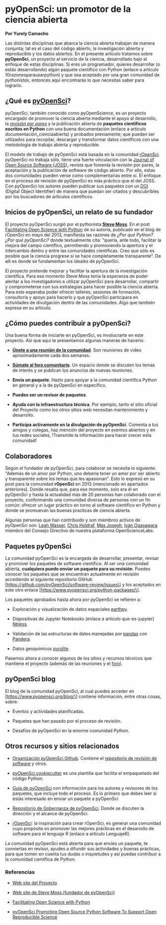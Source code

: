 # pyOpenSci: un promotor de la ciencia abierta

**Por Yurely Camacho**

Las distintas disciplinas que abarca la ciencia abierta trabajan de manera
conjunta; tal es el caso del código abierto, la investigación abierta y
reproducible y los datos abiertos. En el presente artículo tratamos
sobre **pyOpenSci**, un proyecto al servicio de la ciencia, desarrollado bajo el enfoque de estas
disciplinas. Si eres un programador, quieres desarrollar (o estás
desarrollando) algún paquete científico con Python (enlace a artículo
10razonesparausarpython) y que sea aceptado por una gran comunidad de
*pythonistas*, entonces aquí encontrarás lo que necesitas saber para lograrlo.

## ¿Qué es [pyOpenSci](https://www.pyopensci.org/)?

pyOpenSci, también conocido como pyOpenScience, es un proyecto encargado de promover la
ciencia abierta mediante el apoyo al desarrollo, la [*revisión por
pares*](https://es.wikipedia.org/wiki/Revisi%C3%B3n_por_pares) y la
publicación abierta de **paquetes científicos escritos en Python** con
una buena documentación (enlace a artículo
documentación_cienciaabierta) y probados previamente; que puedan ser
utilizados para recopilar, descargar y transformar datos científicos con
una metodología de trabajo abierta y reproducible.

El modelo de trabajo de pyOpenSci está basada en la comunidad
[rOpenSci](https://ropensci.org/). pyOpenSci no trabaja sólo, tiene una
fuerte vinculación con la [Journal of Open Source Software
(JOSS)](https://joss.theoj.org/), revista que fomenta la revisión por
pares, la aceptación y la publicación de software de código abierto.
Por ello, estas dos comunidades pueden verse como complementarias entre sí. El
enfoque en el proceso de revisión de pyOpenSci es más práctico que el
del JOSS. Con pyOpenSci los autores pueden publicar sus paquetes con un
[DOI](https://www.doi.org/) (Digital Object Identifier) de manera que
puedan ser citados y descubribles por los buscadores de artículos científicos.

## Inicios de pyOpenSci, un relato de su fundador

El proyecto pyOpenSci surgió por el pythonista [**Steve
Moss**](https://about.me/gawbul). En el post [Facilitating Open Science
with Python](https://ropensci.org/blog/2013/05/16/pyopensci/) de su
autoría, publicado en el blog de rOpenSci en mayo del 2013, manifiesta
las razones de *¿Por qué Python?* *¿Por qué pyOpenSci?* donde
textualmente cita: "quería, ante todo, facilitar la mejora del campo
científico, permitiendo y promoviendo la apertura y el intercambio
dentro y entre las comunidades científicas. Creo que sólo es posible que
la ciencia progrese si se hace completamente transparente". De allí es
donde se fundamentan los ideales de pyOpenSci.

El proyecto pretende mejorar y facilitar la apertura de la investigación
científica. Para ese momento Steve Moss tenía la esperanza de poder
alentar a los investigadores a utilizar pyOpenSci para desarrollar,
compartir y comprometerse con sus estrategias para hacer posible la
ciencia abierta. Para esto esperaba poder ofrecer talleres, sesiones de
formación, consultoría y apoyo para hacerlo y que pyOpenSci participara
en actividades de divulgación dentro de las comunidades. Algo que también expresa en su artículo.

## ¿Cómo puedes contribuir a pyOpenSci?

Una buena forma de iniciarte en pyOpenSci, es involucrarte en este proyecto. Asi que aquí te presentamos algunas maneras de hacerlo:

- [**Únete a una reunión de la
  comunidad**](https://www.pyopensci.org/#community-meetings). Son
  reuniones de video aproximadamente cada dos semanas.

- [**Súmate al foro comunitario**](https://pyopensci.discourse.group/).
  Un espacio donde se discuten los temas de interés y se publican los
  anuncios de nuevas reuniones.

- **Envía un paquete**. Hazlo para apoyar a la comunidad científica Python en general y a la de pyOpenSci en específico.

- **Puedes ser un revisor de paquetes**.

- **Ayuda con la infraestructura técnica**. Por ejemplo, tanto el sitio
  oficial del Proyecto como los otros sitios web necesitan mantenimiento y desarrollo.

- **Participa activamente en la divulgación de pyOpenSci**. Comenta a
  tus amigos y colegas, haz mención del proyecto en eventos abiertos y
  en tus redes sociales, !Transmite la información para hacer crecer
  esta comunidad!

## Colaboradores

Según el fundador de pyOpenSci, para colaborar se necesita lo siguiente:
"Además de un amor por Python, uno debería tener un amor por ser abierto
y transparente sobre los temas que les apasionan". Esto lo expresó en su
post para la comunidad **rOpenSci** en 2013 (mencionado en apartados
anteriores). Donde resalta que, para ese momento, solo era él en pyOpenSci
y hasta la actualidad más de 20 personas han colaborado con el proyecto,
conformando una comunidad diversa de personas con un fin común: ofrecer
un lugar práctico en torno al software científico en Python y donde se
promuevan las buenas practicas de ciencia abierta.

Algunas personas que han contribuido y son miembros activos de pyOpenSci
son: [Leah Wasser](https://github.com/lwasser), [Chris
Holdraf](https://github.com/choldgraf), [Max
Joseph](https://github.com/mbjoseph), [Ivan
Ogasawara](https://github.com/xmnlab) miembro del Consejo Directivo de
nuestra plataforma OpenScienceLabs.

## Paquetes pyOpenSci

La comunidad pyOpenSci es la encargada de desarrollar, presentar,
revisar y promover los paquetes de software científico. Al ser una
comunidad abierta, **cualquiera puede enviar un paquete para su revisión**. Puedes conocer los paquetes que se encuentran actualmente
en revisión accediendo al siguiente repositorio GitHub
\[https://github.com/pyOpenSci/software-review/issues\] y los aceptados en este otro enlace
\[https://www.pyopensci.org/python-packages/\].

Los paquetes aprobados hasta ahora por pyOpenSci se refieren a:

- Exploración y visualización de datos espaciales
  [earthpy](https://github.com/earthlab/earthpy).

- Diapositivas de Jupyter Notebooks (enlace a artículo que-es-jupyter)
  [Nbless](https://github.com/py4ds/nbless).

- Validación de las estructuras de datos manejadas por
  [pandas](https://pandas.pydata.org/) con
  [Pandera](https://github.com/pandera-dev/pandera).

- Datos geoquímicos
  [pyrolite](https://github.com/morganjwilliams/pyrolite).

Pasemos ahora a conocer algunos de los sitios y recursos técnicos que
mantiene el proyecto (además de las reuniones y el
[foro](https://pyopensci.discourse.group/)).

## pyOpenSci blog

El blog de la comunidad pyOpenSci, al cual puedes acceder en \[https://www.pyopensci.org/blog/\] contiene información, entre otras
cosas, sobre:

- Eventos y actividades planificadas.

- Paquetes que han pasado por el proceso de revisión.

- Desafíos de pyOpenSci en la enorme comunidad Python.

## Otros recursos y sitios relacionados

- [Organización pyOpenSci Github](https://github.com/pyOpenSci).
  Contiene el [repositorio de revisión de
  software](https://github.com/pyOpenSci/software-review) y otros.

- [pyOpenSci
  cookiecutter](https://cookiecutter-pyopensci.readthedocs.io/en/latest/)
  es una plantilla que facilita el empaquetado del código Python.

- [Guía de
  pyOpenSci](https://www.pyopensci.org/contributing-guide/intro) con
  información para los autores y revisores de los paquetes, que incluye
  todo el proceso. Es lo primero que debes leer si estás interesado en
  enviar un paquete a pyOpenSci.

- [Repositorio de Gobernanza de
  pyOpenSci](https://github.com/pyOpenSci/governance). Donde se discuten
  la dirección y el alcance de pyOpenSci.

- [rOpenSci](https://ropensci.org/): la inspiración para crear
  rOpenSci, es generar una comunidad cuyo propósito es promover las mejores
  prácticas en el desarrollo de software para el lenguaje R (enlace a artículo LenguajeR).

La comunidad pyOpenSci está abierta para que envíes un paquete, te
conviertas en revisor, ayudes a difundir sus actividades y buenas
prácticas, para que tomen en cuenta tus dudas o inquietudes y así puedas
contribuir a la comunidad científica de Python.

### Referencias

- [Web site del Proyecto](https://www.pyopensci.org/)

- [Web site de Steve Moss (fundador de
  pyOpenSci)](https://about.me/gawbul)

- [Facilitating Open Science with
  Python](https://ropensci.org/blog/2013/05/16/pyopensci/)

- [pyOpenSci Promoting Open Source Python Software To Support Open
  Reproducible
  Science](https://ui.adsabs.harvard.edu/abs/2019AGUFMNS21A..13W/abstract)
